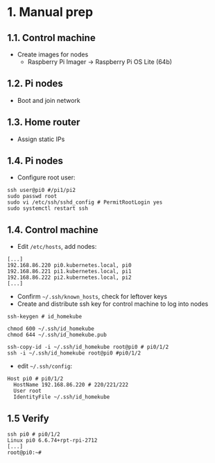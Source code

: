 # 1. Manual prep

## 1.1. Control machine
- Create images for nodes
    - Raspberry Pi Imager -> Raspberry Pi OS Lite (64b)

## 1.2. Pi nodes
- Boot and join network

## 1.3. Home router
- Assign static IPs 

## 1.4. Pi nodes
- Configure root user:

```shell
ssh user@pi0 #/pi1/pi2
sudo passwd root
sudo vi /etc/ssh/sshd_config # PermitRootLogin yes
sudo systemctl restart ssh 
```

## 1.4. Control machine
- Edit `/etc/hosts`, add nodes:

```
[...]
192.168.86.220 pi0.kubernetes.local, pi0
192.168.86.221 pi1.kubernetes.local, pi1
192.168.86.222 pi2.kubernetes.local, pi2
[...]
```

- Confirm `~/.ssh/known_hosts`, check for leftover keys
- Create and distribute ssh key for control machine to log into nodes

```shell
ssh-keygen # id_homekube

chmod 600 ~/.ssh/id_homekube
chmod 644 ~/.ssh/id_homekube.pub

ssh-copy-id -i ~/.ssh/id_homekube root@pi0 # pi0/1/2
ssh -i ~/.ssh/id_homekube root@pi0 #pi0/1/2
```

- edit `~/.ssh/config`:

```shell
Host pi0 # pi0/1/2
  HostName 192.168.86.220 # 220/221/222
  User root
  IdentityFile ~/.ssh/id_homekube
```

## 1.5 Verify

```shell
ssh pi0 # pi0/1/2
Linux pi0 6.6.74+rpt-rpi-2712 
[...]
root@pi0:~#
```
